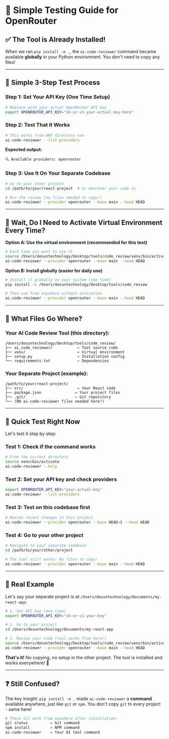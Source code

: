 # 🚀 Simple Testing Guide for OpenRouter

## ✅ **The Tool is Already Installed!**
When we ran `pip install -e .`, the `ai-code-reviewer` command became available **globally** in your Python environment. You don't need to copy any files!

---

## 🎯 **Simple 3-Step Test Process**

### **Step 1: Set Your API Key (One Time Setup)**
```bash
# Replace with your actual OpenRouter API key
export OPENROUTER_API_KEY="sk-or-v1-your-actual-key-here"
```

### **Step 2: Test That It Works**
```bash
# This works from ANY directory now
ai-code-reviewer --list-providers
```
**Expected output:**
```
🔍 Available providers: openrouter
```

### **Step 3: Use It On Your Separate Codebase**
```bash
# Go to your other project
cd /path/to/your/react-project  # or wherever your code is

# Run the review (no files needed to copy!)
ai-code-reviewer --provider openrouter --base main --head HEAD
```

---

## 🤔 **Wait, Do I Need to Activate Virtual Environment Every Time?**

**Option A: Use the virtual environment (recommended for this test)**
```bash
# Each time you want to use it
source /Users/desuntechnology/Desktop/tools/code_review/venv/bin/activate
ai-code-reviewer --provider openrouter --base main --head HEAD
```

**Option B: Install globally (easier for daily use)**
```bash
# Install it globally on your system (one time)
pip install -e /Users/desuntechnology/Desktop/tools/code_review

# Then use from anywhere without activation
ai-code-reviewer --provider openrouter --base main --head HEAD
```

---

## 📁 **What Files Go Where?**

### **Your AI Code Review Tool (this directory):**
```
/Users/desuntechnology/Desktop/tools/code_review/
├── ai_code_reviewer/           ← Tool source code
├── venv/                       ← Virtual environment
├── setup.py                    ← Installation config
└── requirements.txt            ← Dependencies
```

### **Your Separate Project (example):**
```
/path/to/your/react-project/
├── src/                        ← Your React code
├── package.json               ← Your project files
├── .git/                      ← Git repository
└── (NO ai-code-reviewer files needed here!)
```

---

## 🧪 **Quick Test Right Now**

Let's test it step by step:

### **Test 1: Check if the command works**
```bash
# From the current directory
source venv/bin/activate
ai-code-reviewer --help
```

### **Test 2: Set your API key and check providers**
```bash
export OPENROUTER_API_KEY="your-actual-key"
ai-code-reviewer --list-providers
```

### **Test 3: Test on this codebase first**
```bash
# Review recent changes in this project
ai-code-reviewer --provider openrouter --base HEAD~1 --head HEAD
```

### **Test 4: Go to your other project**
```bash
# Navigate to your separate codebase
cd /path/to/your/other/project

# The tool still works! No files to copy!
ai-code-reviewer --provider openrouter --base main --head HEAD
```

---

## 🎯 **Real Example**

Let's say your separate project is at `/Users/desuntechnology/Documents/my-react-app`:

```bash
# 1. Set API key (one time)
export OPENROUTER_API_KEY="sk-or-v1-your-key"

# 2. Go to your project
cd /Users/desuntechnology/Documents/my-react-app

# 3. Review your code (tool works from here!)
source /Users/desuntechnology/Desktop/tools/code_review/venv/bin/activate
ai-code-reviewer --provider openrouter --base main --head HEAD
```

**That's it!** No copying, no setup in the other project. The tool is installed and works everywhere! 🚀

---

## ❓ **Still Confused?**

The key insight: `pip install -e .` made `ai-code-reviewer` a **command** available anywhere, just like `git` or `npm`. You don't copy `git` to every project - same here!

```bash
# These all work from anywhere after installation:
git status          ← Git command
npm install         ← NPM command
ai-code-reviewer    ← Your AI tool command
```